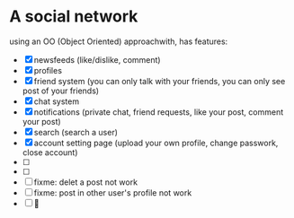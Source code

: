 A social network
=================
using an OO (Object Oriented) approachwith, has features:
- [x] newsfeeds (like/dislike, comment)
- [x] profiles 
- [x] friend system (you can only talk with your friends, you can only see post of your friends)
- [x] chat system
- [x] notifications (private chat, friend requests, like your post, comment your post)
- [x] search (search a user)
- [x] account setting page (upload your own profile, change passwork, close account)
- [ ] 
- [ ] 
- [ ] fixme: delet a post not work
- [ ] fixme: post in other user's profile not work
- [ ]  :tada: